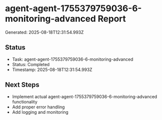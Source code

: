 # agent-agent-1755379759036-6-monitoring-advanced Report

Generated: 2025-08-18T12:31:54.993Z

## Status
- Task: agent-agent-1755379759036-6-monitoring-advanced
- Status: Completed
- Timestamp: 2025-08-18T12:31:54.993Z

## Next Steps
- Implement actual agent-agent-1755379759036-6-monitoring-advanced functionality
- Add proper error handling
- Add logging and monitoring
